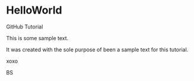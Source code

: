 # HelloWorld
GitHub Tutorial

  This is some sample text.
  
  It was created with the sole purpose of been a sample text for this tutorial.
  
  xoxo
  
  BS

